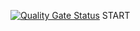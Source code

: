 [![Quality Gate Status](https://sonarcloud.io/api/project_badges/measure?project=mplay89_botllm&metric=alert_status&token=b5aefd416f7ac1d4c24d4b9c451812257cc5660b)](https://sonarcloud.io/summary/new_code?id=mplay89_botllm)
START
